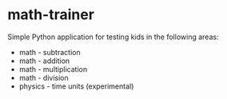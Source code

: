 # math-trainer
Simple Python application for testing kids in the following areas:
* math - subtraction
* math - addition
* math - multiplication
* math - division
* physics - time units (experimental) 